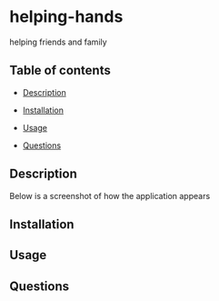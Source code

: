 # helping-hands
helping friends and family

  ## Table of contents 

  - [Description](#description) 

  - [Installation](#installation) 

  - [Usage](#usage) 

  - [Questions](#questions) 

  ## Description 


Below is a screenshot of how the application appears
![]()


  ## Installation 


  ## Usage 



  ## Questions 
